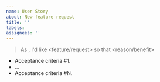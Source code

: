 ```yaml
---
name: User Story
about: New feature request
title: ''
labels:
assignees: ''
---
```


> As <role>, I'd like <feature/request> so that <reason/benefit>

- Acceptance criteria #1.
- ...
- Acceptance criteria #N.
